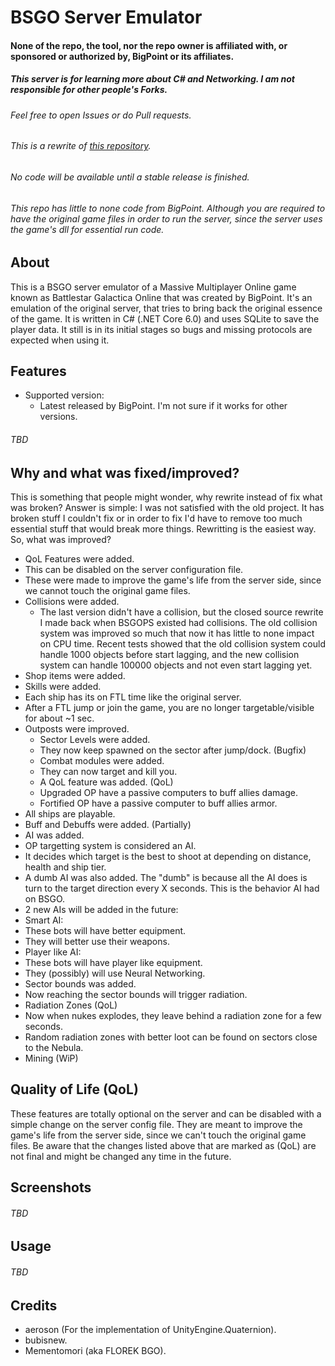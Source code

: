 # BSGO Server Emulator

#### None of the repo, the tool, nor the repo owner is affiliated with, or sponsored or authorized by, BigPoint or its affiliates.
##### This server is for learning more about C# and Networking. I am not responsible for other people's Forks.
###### Feel free to open Issues or do Pull requests.
###### This is a rewrite of <a href="https://github.com/victti/BSGO-Private-Server" target="_blank">this repository</a>.
###### No code will be available until a stable release is finished.
###### This repo has little to none code from BigPoint. Although you are required to have the original game files in order to run the server, since the server uses the game's dll for essential run code.

## About
This is a BSGO server emulator of a Massive Multiplayer Online game known as Battlestar Galactica Online that was created by BigPoint. It's an emulation of the original server, that tries to bring back the original essence of the game. It is written in C# (.NET Core 6.0) and uses SQLite to save the player data. It still is in its initial stages so bugs and missing protocols are expected when using it.

## Features
- Supported version:
  - Latest released by BigPoint. I'm not sure if it works for other versions.
###### TBD

## Why and what was fixed/improved?
This is something that people might wonder, why rewrite instead of fix what was broken? Answer is simple: I was not satisfied with the old project. It has broken stuff I couldn't fix or in order to fix I'd have to remove too much essential stuff that would break more things. Rewritting is the easiest way. So, what was improved?
- QoL Features were added.
 - This can be disabled on the server configuration file.
 - These were made to improve the game's life from the server side, since we cannot touch the original game files.
- Collisions were added.
  - The last version didn't have a collision, but the closed source rewrite I made back when BSGOPS existed had collisions. The old collision system was improved so much that now it has little to none impact on CPU time. Recent tests showed that the old collision system could handle 1000 objects before start lagging, and the new collision system can handle 100000 objects and not even start lagging yet.
- Shop items were added.
- Skills were added.
- Each ship has its on FTL time like the original server.
- After a FTL jump or join the game, you are no longer targetable/visible for about ~1 sec.
- Outposts were improved.
  - Sector Levels were added.
  - They now keep spawned on the sector after jump/dock. (Bugfix)
  - Combat modules were added.
   - They can now target and kill you.
   - A QoL feature was added. (QoL)
    - Upgraded OP have a passive computers to buff allies damage.
    - Fortified OP have a passive computer to buff allies armor.
- All ships are playable.
- Buff and Debuffs were added. (Partially)
- AI was added.
 - OP targetting system is considered an AI.
  - It decides which target is the best to shoot at depending on distance, health and ship tier.
 - A dumb AI was also added. The "dumb" is because all the AI does is turn to the target direction every X seconds. This is the behavior AI had on BSGO.
 - 2 new AIs will be added in the future:
  - Smart AI:
   - These bots will have better equipment.
   - They will better use their weapons.
  - Player like AI:
   - These bots will have player like equipment.
   - They (possibly) will use Neural Networking.
- Sector bounds was added.
 - Now reaching the sector bounds will trigger radiation.
- Radiation Zones (QoL)
 - Now when nukes explodes, they leave behind a radiation zone for a few seconds.
 - Random radiation zones with better loot can be found on sectors close to the Nebula.
- Mining (WiP)

## Quality of Life (QoL)
These features are totally optional on the server and can be disabled with a simple change on the server config file. They are meant to improve the game's life from the server side, since we can't touch the original game files. Be aware that the changes listed above that are marked as (QoL) are not final and might be changed any time in the future.

## Screenshots
###### TBD

## Usage
###### TBD

## Credits
- aeroson (For the implementation of UnityEngine.Quaternion).
- bubisnew.
- Mementomori (aka FLOREK BGO).
